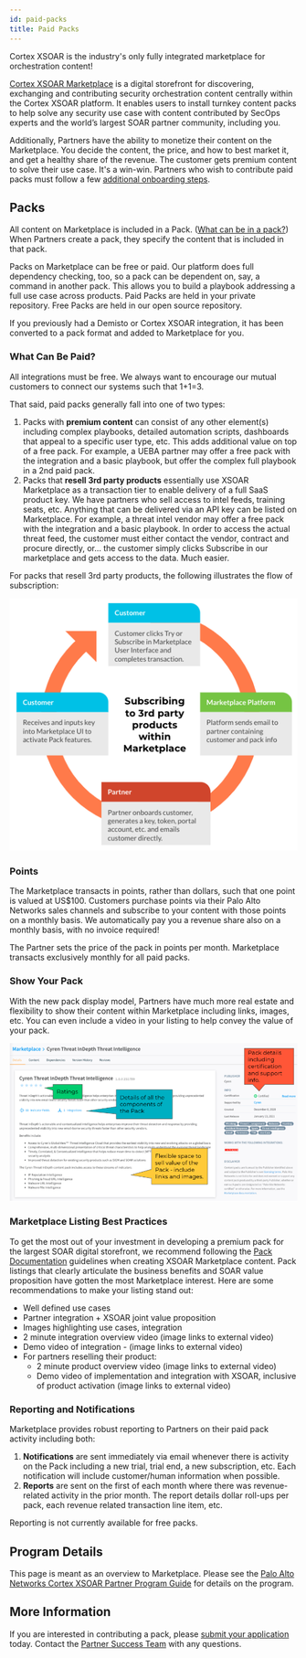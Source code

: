 ```yaml
---
id: paid-packs 
title: Paid Packs 
---
```


Cortex XSOAR is the industry's only fully integrated marketplace for orchestration content!

[Cortex XSOAR Marketplace](/marketplace) is a digital storefront for discovering, exchanging and contributing security orchestration content centrally within the Cortex XSOAR platform. It enables users to install turnkey content packs to help solve any security use case with content contributed by SecOps experts and the world’s largest SOAR partner community, including you.

Additionally, Partners have the ability to monetize their content on the Marketplace. You decide the content, the price, and how to best market it, and get a healthy share of the revenue. The customer gets premium content to solve their use case. It's a win-win. Partners who wish to contribute paid packs must follow a few [additional onboarding steps](/docs/partners/paid-packs-process). 

## Packs

All content on Marketplace is included in a Pack. ([What can be in a pack?](/docs/packs/packs-format#directories)) When Partners create a pack, they specify the content that is included in that pack. 

Packs on Marketplace can be free or paid. Our platform does full dependency checking, too, so a pack can be dependent on, say, a command in another pack. This allows you to build a playbook addressing a full use case across products. Paid Packs are held in your private repository. Free Packs are held in our open source repository. 

If you previously had a Demisto or Cortex XSOAR integration, it has been converted to a pack format and added to Marketplace for you.

### What Can Be Paid?

All integrations must be free. We always want to encourage our mutual customers to connect our systems such that 1+1=3. 

That said, paid packs generally fall into one of two types:

1. Packs with **premium content** can consist of any other element(s) including complex playbooks, detailed automation scripts, dashboards that appeal to a specific user type, etc. This adds additional value on top of a free pack. For example, a UEBA partner may offer a free pack with the integration and a basic playbook, but offer the complex full playbook in a 2nd paid pack. 
1. Packs that **resell 3rd party products** essentially use XSOAR Marketplace as a transaction tier to enable delivery of a full SaaS product key. We have partners who sell access to intel feeds, training seats, etc. Anything that can be delivered via an API key can be listed on Marketplace. For example, a threat intel vendor may offer a free pack with the integration and a basic playbook. In order to access the actual threat feed, the customer must either contact the vendor, contract and procure directly, or... the customer simply clicks Subscribe in our marketplace and gets access to the data. Much easier. 

For packs that resell 3rd party products, the following illustrates the flow of subscription:

![paid pack flow](../doc_imgs/partners/PaidPackFlow.png)

### Points

The Marketplace transacts in points, rather than dollars, such that one point is valued at US$100. Customers purchase points via their Palo Alto Networks sales channels and subscribe to your content with those points on a monthly basis. We automatically pay you a revenue share also on a monthly basis, with no invoice required!

The Partner sets the price of the pack in points per month. Marketplace transacts exclusively monthly for all paid packs. 

### Show Your Pack

With the new pack display model, Partners have much more real estate and flexibility to show their content within Marketplace including links, images, etc. You can even include a video in your listing to help convey the value of your pack. 

![pack example cyren](../doc_imgs/partners/packexample_cyren.png)

### Marketplace Listing Best Practices

To get the most out of your investment in developing a premium pack for the largest SOAR digital storefront, we recommend following the [Pack Documentation](https://xsoar.pan.dev/docs/documentation/pack-docs) guidelines when creating XSOAR  Marketplace content. Pack listings that clearly articulate the business benefits and SOAR value proposition have gotten the most Marketplace interest. Here are some recommendations to make your listing stand out:
* Well defined use cases
* Partner integration + XSOAR joint value proposition
* Images highlighting use cases, integration
* 2 minute integration overview video (image links to external video)
* Demo video of integration - (image links to external video)
* For partners reselling their product:
  * 2 minute product overview video (image links to external video)
  * Demo video of implementation and integration with XSOAR, inclusive of product activation (image links to external video)

### Reporting and Notifications

Marketplace provides robust reporting to Partners on their paid pack activity including both:

1. **Notifications** are sent immediately via email whenever there is activity on the Pack including a new trial, trial end, a new subscription, etc. Each notification will include customer/human information when possible.
1. **Reports** are sent on the first of each month where there was revenue-related activity in the prior month. The report details dollar roll-ups per pack, each revenue related transaction line item, etc. 

Reporting is not currently available for free packs.

## Program Details

This page is meant as an overview to Marketplace. Please see the [Palo Alto Networks Cortex XSOAR Partner Program Guide](https://xsoar.pan.dev/program-guide) for details on the program. 

## More Information

If you are interested in contributing a pack, please [submit your application](https://start.paloaltonetworks.com/become-a-technology-partner) today. Contact the [Partner Success Team](mailto:soar.alliances@paloaltonetworks.com) with any questions.  

